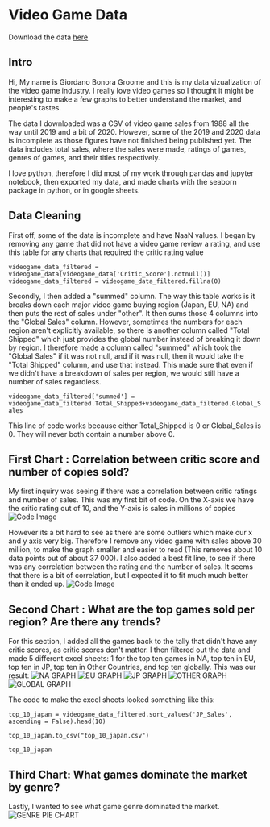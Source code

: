 # Video Game Data
Download the data [here](https://www.kaggle.com/ashaheedq/video-games-sales-2019)

## Intro
Hi, My name is Giordano Bonora Groome and this is my data vizualization of the video game industry. I really love video games so I thought it might be interesting to make a few graphs to better understand the market, and people's tastes.

The data I downloaded was a CSV of video game sales from 1988 all the way until 2019 and a bit of 2020. However, some of the 2019 and 2020 data is incomplete as those figures have not finished being published yet. The data includes total sales, where the sales were made, ratings of games, genres of games, and their titles respectively.

I love python, therefore I did most of my work through pandas and jupyter notebook, then exported my data, and made charts with the seaborn package in python, or in google sheets.

## Data Cleaning

First off, some of the data is incomplete and have NaaN values. I began by removing any game that did not have a video game review a rating, and use this table for any charts that required the critic rating value

`videogame_data_filtered = videogame_data[videogame_data['Critic_Score'].notnull()]
videogame_data_filtered = videogame_data_filtered.fillna(0)`

Secondly, I then added a "summed" column. The way this table works is it breaks down each major video game buying region (Japan, EU, NA) and then puts the rest of sales under "other". It then sums those 4 columns into the "Global Sales" column. However, sometimes the numbers for each region aren't explicitly available, so there is another column called "Total Shipped" which just provides the global number instead of breaking it down by region. I therefore made a column called "summed" which took the "Global Sales" if it was not null, and if it was null, then it would take the "Total Shipped" column, and use that instead. This made sure that even if we didn't have a breakdown of sales per region, we would still have a number of sales regardless.

`videogame_data_filtered['summed'] = videogame_data_filtered.Total_Shipped+videogame_data_filtered.Global_Sales`

This line of code works because either Total_Shipped is 0 or Global_Sales is 0. They will never both contain a number above 0. 

## First Chart : Correlation between critic score and number of copies sold?

My first inquiry was seeing if there was a correlation between critic ratings and number of sales. This was my first bit of code. On the X-axis we have the critic rating out of 10, and the Y-axis is sales in millions of copies
![Code Image](https://media.journalism.berkeley.edu/upload/2020/08/1597208197a40ad02.png)

However its a bit hard to see as there are some outliers which make our x and y axis very big. Therefore I remove any video game with sales above 30 million, to make the graph smaller and easier to read (This removes about 10 data points out of about 37 000). I also added a best fit line, to see if there was any correlation between the rating and the number of sales. It seems that there is a bit of correlation, but I expected it to fit much much better than it ended up.
![Code Image](https://media.journalism.berkeley.edu/upload/2020/08/1597208327e0c0c64.png)

## Second Chart : What are the top games sold per region? Are there any trends?
For this section, I added all the games back to the tally that didn't have any critic scores, as critic scores don't matter. I then filtered out the data and made 5 different excel sheets: 1 for the top ten games in NA, top ten in EU, top ten in JP, top ten in Other Countries, and top ten globally. This was our result:
![NA GRAPH](https://media.journalism.berkeley.edu/upload/2020/08/1597209013d599560.png)
![EU GRAPH](https://media.journalism.berkeley.edu/upload/2020/08/15972095311a7be88.png)
![JP GRAPH](https://media.journalism.berkeley.edu/upload/2020/08/15972097057689053.png)
![OTHER GRAPH](https://media.journalism.berkeley.edu/upload/2020/08/1597210013c52ff36.png)
![GLOBAL GRAPH](https://media.journalism.berkeley.edu/upload/2020/08/1597210218230cd32.png)

The code to make the excel sheets looked something like this:

`top_10_japan = videogame_data_filtered.sort_values('JP_Sales', ascending = False).head(10)`

`top_10_japan.to_csv("top_10_japan.csv")`

`top_10_japan`

## Third Chart: What games dominate the market by genre?
Lastly, I wanted to see what game genre dominated the market.
![GENRE PIE CHART](https://media.journalism.berkeley.edu/upload/2020/08/1597211023af8553b.png)
